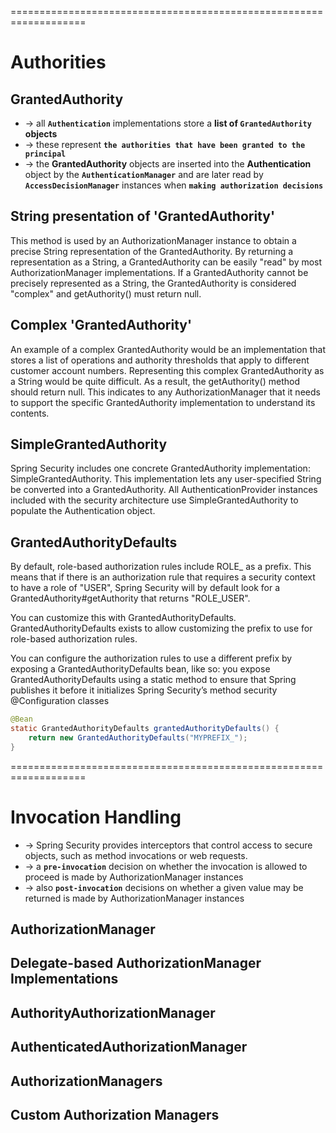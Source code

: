 ===================================================================
# Authorities

## GrantedAuthority
* -> all **`Authentication`** implementations store a **list of `GrantedAuthority` objects**
* -> these represent **`the authorities that have been granted to the principal`**
* -> the **GrantedAuthority** objects are inserted into the **Authentication** object by the **`AuthenticationManager`** and are later read by **`AccessDecisionManager`** instances when **`making authorization decisions`**

## String presentation of 'GrantedAuthority'
This method is used by an AuthorizationManager instance to obtain a precise String representation of the GrantedAuthority. By returning a representation as a String, a GrantedAuthority can be easily "read" by most AuthorizationManager implementations. If a GrantedAuthority cannot be precisely represented as a String, the GrantedAuthority is considered "complex" and getAuthority() must return null.

## Complex 'GrantedAuthority'
An example of a complex GrantedAuthority would be an implementation that stores a list of operations and authority thresholds that apply to different customer account numbers. Representing this complex GrantedAuthority as a String would be quite difficult. As a result, the getAuthority() method should return null. This indicates to any AuthorizationManager that it needs to support the specific GrantedAuthority implementation to understand its contents.

## SimpleGrantedAuthority
Spring Security includes one concrete GrantedAuthority implementation: SimpleGrantedAuthority. This implementation lets any user-specified String be converted into a GrantedAuthority. All AuthenticationProvider instances included with the security architecture use SimpleGrantedAuthority to populate the Authentication object.

## GrantedAuthorityDefaults
By default, role-based authorization rules include ROLE_ as a prefix. This means that if there is an authorization rule that requires a security context to have a role of "USER", Spring Security will by default look for a GrantedAuthority#getAuthority that returns "ROLE_USER".

You can customize this with GrantedAuthorityDefaults. GrantedAuthorityDefaults exists to allow customizing the prefix to use for role-based authorization rules.

You can configure the authorization rules to use a different prefix by exposing a GrantedAuthorityDefaults bean, like so:
you expose GrantedAuthorityDefaults using a static method to ensure that Spring publishes it before it initializes Spring Security’s method security @Configuration classes
```java - Custom MethodSecurityExpressionHandler
@Bean
static GrantedAuthorityDefaults grantedAuthorityDefaults() {
	return new GrantedAuthorityDefaults("MYPREFIX_");
}
```

===================================================================
# Invocation Handling
* -> Spring Security provides interceptors that control access to secure objects, such as method invocations or web requests. 
* -> a **`pre-invocation`** decision on whether the invocation is allowed to proceed is made by AuthorizationManager instances
* -> also **`post-invocation`** decisions on whether a given value may be returned is made by AuthorizationManager instances

## AuthorizationManager

## Delegate-based AuthorizationManager Implementations

## AuthorityAuthorizationManager

## AuthenticatedAuthorizationManager

## AuthorizationManagers

## Custom Authorization Managers
